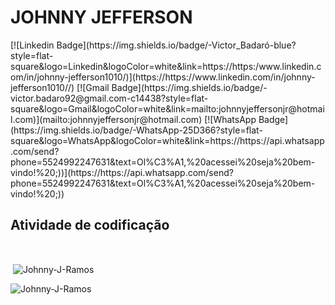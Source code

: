 <h1>JOHNNY JEFFERSON</h1>
[![Linkedin Badge](https://img.shields.io/badge/-Victor_Badaró-blue?style=flat-square&logo=Linkedin&logoColor=white&link=https://https:/www.linkedin.com/in/johnny-jefferson1010/)](https://https://www.linkedin.com/in/johnny-jefferson1010//)
[![Gmail Badge](https://img.shields.io/badge/-victor.badaro92@gmail.com-c14438?style=flat-square&logo=Gmail&logoColor=white&link=mailto:johnnyjeffersonjr@hotmail.com)](mailto:johnnyjeffersonjr@hotmail.com)
[![WhatsApp Badge](https://img.shields.io/badge/-WhatsApp-25D366?style=flat-square&logo=WhatsApp&logoColor=white&link=https://https://api.whatsapp.com/send?phone=5524992247631&text=Ol%C3%A1,%20acessei%20seja%20bem-vindo!%20;))](https://https://api.whatsapp.com/send?phone=5524992247631&text=Ol%C3%A1,%20acessei%20seja%20bem-vindo!%20;))
<br/>

## Atividade de codificação

<br/>

<p>&nbsp;<img align="center" src="https://github-readme-stats.vercel.app/api?username=Johnny-J-Ramos&show_icons=true&locale=en" alt="Johnny-J-Ramos" /></p>

<p><img align="center" src="https://github-readme-streak-stats.herokuapp.com/?user=Johnny-J-Ramos&" alt="Johnny-J-Ramos" /></p>

<br/>
